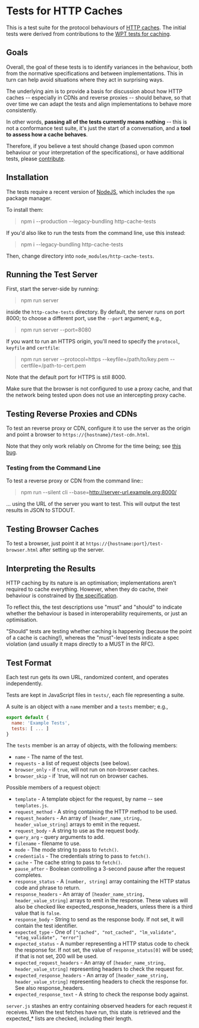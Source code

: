 # Tests for HTTP Caches

This is a test suite for the protocol behaviours of [HTTP caches](http://httpwg.org/specs/rfc7234.html). The initial tests were derived from contributions to the [WPT tests for caching](https://github.com/web-platform-tests/wpt/tree/master/fetch/http-cache).


## Goals

Overall, the goal of these tests is to identify variances in the behaviour, both from the normative specifications and between implementations. This in turn can help avoid situations where they act in surprising ways.

The underlying aim is to provide a basis for discussion about how HTTP caches -- especially in CDNs and reverse proxies -- should behave, so that over time we can adapt the tests and align implementations to behave more consistently.

In other words, **passing all of the tests currently means nothing** -- this is not a conformance test suite, it's just the start of a conversation, and a **tool to assess how a cache behaves**.

Therefore, if you believe a test should change (based upon common behaviour or your interpretation of the specifications), or have additional tests, please [contribute](CONTRIBUTING.md).


## Installation

The tests require a recent version of [NodeJS](https://nodejs.org/), which includes the `npm` package manager.

To install them:

> npm i --production --legacy-bundling http-cache-tests

If you'd also like to run the tests from the command line, use this instead:

> npm i --legacy-bundling http-cache-tests

Then, change directory into `node_modules/http-cache-tests`.


## Running the Test Server

First, start the server-side by running:

> npm run server

inside the `http-cache-tests` directory. By default, the server runs on port 8000; to choose a different port, use the `--port` argument; e.g.,

> npm run server --port=8080

If you want to run an HTTPS origin, you'll need to specify the `protocol`, `keyfile` and `certfile`:

> npm run server --protocol=https --keyfile=/path/to/key.pem --certfile=/path-to-cert.pem

Note that the default port for HTTPS is still 8000.

Make sure that the browser is not configured to use a proxy cache, and that the network being tested upon does not use an intercepting proxy cache.

## Testing Reverse Proxies and CDNs

To test an reverse proxy or CDN, configure it to use the server as the origin and point a browser to `https://{hostname}/test-cdn.html`.

Note that they only work reliably on Chrome for the time being; see [this bug](https://github.com/whatwg/fetch/issues/722).


### Testing from the Command Line

To test a reverse proxy or CDN from the command line::

> npm run --silent cli --base=http://server-url.example.org:8000/

... using the URL of the server you want to test. This will output the test results in JSON to STDOUT.


## Testing Browser Caches

To test a browser, just point it at `https://{hostname:port}/test-browser.html` after setting up the server.


## Interpreting the Results

HTTP caching by its nature is an optimisation; implementations aren't required to cache everything. However, when they do cache, their behaviour is constrained by [the specification](https://httpwg.org/specs/rfc7234.html).

To reflect this, the test descriptions use "must" and "should" to indicate whether the behaviour is based in interoperability requirements, or just an optimisation.

"Should" tests are testing whether caching is happening (because the point of a cache is caching!), whereas the "must"-level tests indicate a spec violation (and usually it maps directly to a MUST in the RFC).



## Test Format

Each test run gets its own URL, randomized content, and operates independently.

Tests are kept in JavaScript files in `tests/`, each file representing a suite.

A suite is an object with a `name` member and a `tests` member; e.g.,

```javascript
export default {
  name: 'Example Tests',
  tests: [ ... ]
}
```

The `tests` member is an array of objects, with the following members:

- `name` - The name of the test.
- `requests` - a list of request objects (see below).
- `browser_only` - if `true`, will not run on non-browser caches.
- `browser_skip` - if `true, will not run on browser caches.

Possible members of a request object:

- `template` - A template object for the request, by name -- see `templates.js`.
- `request_method` - A string containing the HTTP method to be used.
- `request_headers` - An array of `[header_name_string, header_value_string]` arrays to
                    emit in the request.
- `request_body` - A string to use as the request body.
- `query_arg` - query arguments to add.
- `filename` - filename to use.
- `mode` - The mode string to pass to `fetch()`.
- `credentials` - The credentials string to pass to `fetch()`.
- `cache` - The cache string to pass to `fetch()`.
- `pause_after` - Boolean controlling a 3-second pause after the request completes.
- `response_status` - A `[number, string]` array containing the HTTP status code
                    and phrase to return.
- `response_headers` - An array of `[header_name_string, header_value_string]` arrays to
                     emit in the response. These values will also be checked like
                     expected_response_headers, unless there is a third value that is
                     `false`.
- `response_body` - String to send as the response body. If not set, it will contain
                  the test identifier.
- `expected_type` - One of `["cached", "not_cached", "lm_validate", "etag_validate", "error"]`
- `expected_status` - A number representing a HTTP status code to check the response for.
                    If not set, the value of `response_status[0]` will be used; if that
                    is not set, 200 will be used.
- `expected_request_headers` - An array of `[header_name_string, header_value_string]` representing
                              headers to check the request for.
- `expected_response_headers` - An array of `[header_name_string, header_value_string]` representing
                              headers to check the response for. See also response_headers.
- `expected_response_text` - A string to check the response body against.

`server.js` stashes an entry containing observed headers for each request it receives. When the
test fetches have run, this state is retrieved and the expected_* lists are checked, including
their length.

